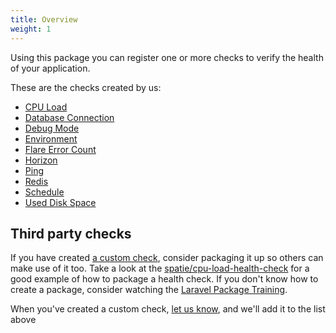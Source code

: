 ```yaml
---
title: Overview
weight: 1
---
```


Using this package you can register one or more checks to verify the health of your application.

These are the checks created by us:

- [CPU Load](cpu-load)
- [Database Connection](db-connection)
- [Debug Mode](debug-mode)
- [Environment](environment)
- [Flare Error Count](flare-error-count)
- [Horizon](horizon)
- [Ping](ping)
- [Redis](redis)
- [Schedule](schedule)
- [Used Disk Space](used-disk-space)

## Third party checks

If you have created [a custom check](/docs/laravel-health/v1/basic-usage/creating-custom-checks), consider packaging it up so others can make use of it too. Take a look at the [spatie/cpu-load-health-check](https://github.com/spatie/cpu-load-health-check) for a good example of how to package a health check. If you don't know how to create a package, consider watching the [Laravel Package Training](https://laravelpackage.training).

When you've created a custom check, [let us know](mailto:info@spatie.be), and we'll add it to the list above

